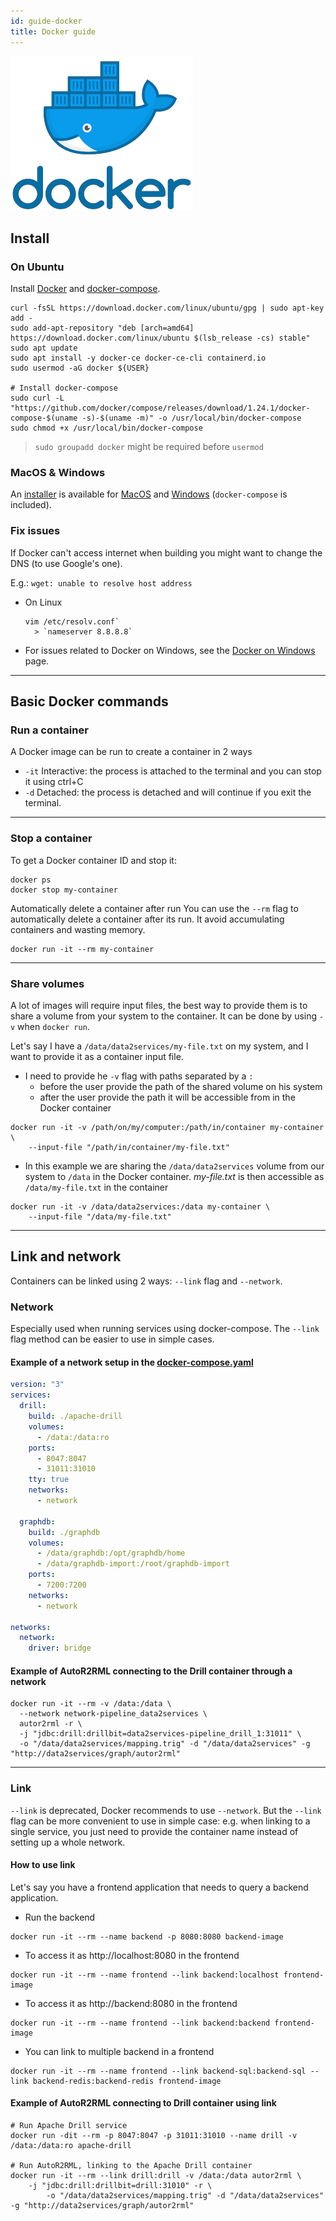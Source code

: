 ```yaml
---
id: guide-docker
title: Docker guide
---
```


[![](/img/docker.png)](https://www.docker.com/)

## Install

### On Ubuntu

Install [Docker](https://docs.docker.com/install/linux/docker-ce/ubuntu/) and [docker-compose](https://docs.docker.com/compose/install/).

```shell
curl -fsSL https://download.docker.com/linux/ubuntu/gpg | sudo apt-key add -
sudo add-apt-repository "deb [arch=amd64] https://download.docker.com/linux/ubuntu $(lsb_release -cs) stable"
sudo apt update
sudo apt install -y docker-ce docker-ce-cli containerd.io
sudo usermod -aG docker ${USER}

# Install docker-compose
sudo curl -L "https://github.com/docker/compose/releases/download/1.24.1/docker-compose-$(uname -s)-$(uname -m)" -o /usr/local/bin/docker-compose
sudo chmod +x /usr/local/bin/docker-compose
```

> `sudo groupadd docker` might be required before `usermod`

### MacOS & Windows

An [installer](https://hub.docker.com/?overlay=onboarding) is available for [MacOS](https://docs.docker.com/docker-for-mac/install/) and [Windows](https://docs.docker.com/docker-for-windows/install/) (`docker-compose` is included).

### Fix issues

If Docker can't access internet when building you might want to change the DNS (to use Google's one). 

E.g.: `wget: unable to resolve host address`

* On Linux

  ```shell
  vim /etc/resolv.conf`
  	> `nameserver 8.8.8.8`
  ```

* For issues related to Docker on Windows, see the [Docker on Windows](docs/guide-windows) page.

---

## Basic Docker commands

### Run a container

A Docker image can be run to create a container in 2 ways
* `-it` Interactive: the process is attached to the terminal and you can stop it using ctrl+C
* `-d` Detached: the process is detached and will continue if you exit the terminal.

---

### Stop a container

To get a Docker container ID and stop it:
```shell
docker ps
docker stop my-container
```

Automatically delete a container after run
You can use the `--rm` flag to automatically delete a container after its run. It avoid accumulating containers and wasting memory.
```shell
docker run -it --rm my-container
```

---

### Share volumes

A lot of images will require input files, the best way to provide them is to share a volume from your system to the container. It can be done by using `-v` when `docker run`.

Let's say I have a `/data/data2services/my-file.txt` on my system, and I want to provide it as a container input file. 
* I need to provide he `-v` flag with paths separated by a `:`
  * before the user provide the path of the shared volume on his system
  * after the user provide the path it will be accessible from in the Docker container
```shell
docker run -it -v /path/on/my/computer:/path/in/container my-container \
	--input-file "/path/in/container/my-file.txt"
```

*  In this example we are sharing the `/data/data2services` volume from our system to `/data` in the Docker container. _my-file.txt_ is then accessible as `/data/my-file.txt` in the container
```shell
docker run -it -v /data/data2services:/data my-container \
	--input-file "/data/my-file.txt"
```

---

## Link and network

Containers can be linked using 2 ways: `--link` flag and `--network`.

### Network

Especially used when running services using docker-compose. The `--link` flag method can be easier to use in simple cases.

#### Example of a network setup in the [docker-compose.yaml](https://github.com/MaastrichtU-IDS/data2services-pipeline/blob/master/docker-compose.yaml)
```yaml
version: "3"
services:
  drill:
    build: ./apache-drill
    volumes:
      - /data:/data:ro
    ports:
      - 8047:8047
      - 31011:31010
    tty: true
    networks:
      - network
  
  graphdb:
    build: ./graphdb
    volumes:
      - /data/graphdb:/opt/graphdb/home
      - /data/graphdb-import:/root/graphdb-import
    ports:
      - 7200:7200
    networks:
      - network
  
networks:
  network:
    driver: bridge
```

#### Example of AutoR2RML connecting to the Drill container through a network
```shell
docker run -it --rm -v /data:/data \
  --network network-pipeline_data2services \
  autor2rml -r \
  -j "jdbc:drill:drillbit=data2services-pipeline_drill_1:31011" \
  -o "/data/data2services/mapping.trig" -d "/data/data2services" -g "http://data2services/graph/autor2rml"
```

---

### Link

`--link` is deprecated, Docker recommends to use `--network`. But the `--link` flag can be more convenient to use in simple case: e.g. when linking to a single service, you just need to provide the container name instead of setting up a whole network.

#### How to use link

Let's say you have a frontend application that needs to query a backend application.

* Run the backend
```shell
docker run -it --rm --name backend -p 8080:8080 backend-image
```

* To access it as http://localhost:8080 in the frontend
```shell
docker run -it --rm --name frontend --link backend:localhost frontend-image
```


* To access it as http://backend:8080 in the frontend
```shell
docker run -it --rm --name frontend --link backend:backend frontend-image
```

* You can link to multiple backend in a frontend
```shell
docker run -it --rm --name frontend --link backend-sql:backend-sql --link backend-redis:backend-redis frontend-image
```


#### Example of AutoR2RML connecting to Drill container using link
```shell
# Run Apache Drill service
docker run -dit --rm -p 8047:8047 -p 31011:31010 --name drill -v /data:/data:ro apache-drill

# Run AutoR2RML, linking to the Apache Drill container
docker run -it --rm --link drill:drill -v /data:/data autor2rml \
	-j "jdbc:drill:drillbit=drill:31010" -r \
        -o "/data/data2services/mapping.trig" -d "/data/data2services" -g "http://data2services/graph/autor2rml"
```